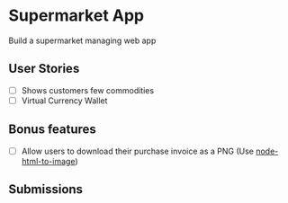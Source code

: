 # Supermarket App

Build a supermarket managing web app

## User Stories

- [ ] Shows customers few commodities
- [ ] Virtual Currency Wallet 

## Bonus features

- [ ] Allow users to download their purchase invoice as a PNG (Use [node-html-to-image](https://github.com/frinyvonnick/node-html-to-image))

## Submissions
